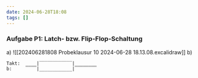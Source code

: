 ```yaml
---
date: 2024-06-28T18:08
tags: []
---
```

### Aufgabe P1: Latch- bzw. Flip-Flop-Schaltung
a) ![[202406281808 Probeklausur 10 2024-06-28 18.13.08.excalidraw]]
b)
```plaintext
Takt:  ____|‾‾‾‾‾‾‾‾‾‾‾‾|________
b:     ‾‾‾‾|____________|‾‾‾‾‾‾‾‾
```
